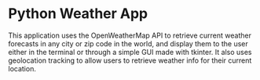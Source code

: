 # Python Weather App

This application uses the OpenWeatherMap API to retrieve current weather forecasts in any city or zip code in the world, and display them to the user either in the terminal or through a simple GUI made with tkinter. It also uses geolocation tracking to allow users to retrieve weather info for their current location.